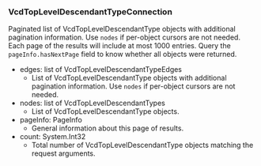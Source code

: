 ### VcdTopLevelDescendantTypeConnection
Paginated list of VcdTopLevelDescendantType objects with additional pagination information. Use `nodes` if per-object cursors are not needed. Each page of the results will include at most 1000 entries. Query the `pageInfo.hasNextPage` field to know whether all objects were returned.

- edges: list of VcdTopLevelDescendantTypeEdges
  - List of VcdTopLevelDescendantType objects with additional pagination information. Use `nodes` if per-object cursors are not needed.
- nodes: list of VcdTopLevelDescendantTypes
  - List of VcdTopLevelDescendantType objects.
- pageInfo: PageInfo
  - General information about this page of results.
- count: System.Int32
  - Total number of VcdTopLevelDescendantType objects matching the request arguments.
